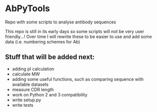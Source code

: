 # AbPyTools
Repo with some scripts to analyse antibody sequences

This repo is still in its early days so some scripts will not be very user friendly...!
Over time I will rewrite these to be easier to use and add some data (i.e. numbering schemes for Ab)

Stuff that will be added next:
- 
- adding pI calculation
- calculate MW
- adding some useful functions, such as comparing sequence with available datasets
- measure CDR length
- work on Python 2 and 3 compatibility
- write setup.py
- write tests
